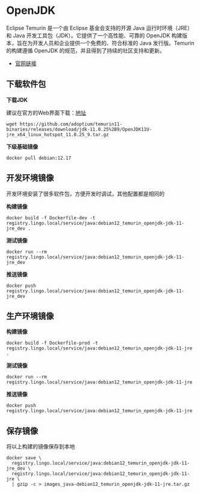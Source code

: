 # OpenJDK

Eclipse Temurin 是一个由 Eclipse 基金会支持的开源 Java 运行时环境（JRE）和 Java 开发工具包（JDK）。它提供了一个高性能、可靠的 OpenJDK 构建版本，旨在为开发人员和企业提供一个免费的、符合标准的 Java 发行版。Temurin 的构建遵循 OpenJDK 的规范，并且得到了持续的社区支持和更新。

- [官网链接](https://adoptium.net/zh-CN/temurin/releases/)



## 下载软件包

**下载JDK**

建议在官方的Web界面下载：[地址](https://adoptium.net/zh-CN/temurin/releases/?os=linux&arch=x64&package=jre&version=11)

```shell
wget https://github.com/adoptium/temurin11-binaries/releases/download/jdk-11.0.25%2B9/OpenJDK11U-jre_x64_linux_hotspot_11.0.25_9.tar.gz
```

**下级基础镜像**

```shell
docker pull debian:12.17
```



## 开发环境镜像

开发环境安装了很多软件包，方便开发时调试，其他配置都是相同的

**构建镜像**

```shell
docker build -f Dockerfile-dev -t registry.lingo.local/service/java:debian12_temurin_openjdk-jdk-11-jre_dev .
```

**测试镜像**

```shell
docker run --rm registry.lingo.local/service/java:debian12_temurin_openjdk-jdk-11-jre_dev
```

**推送镜像**

```shell
docker push registry.lingo.local/service/java:debian12_temurin_openjdk-jdk-11-jre_dev
```



## 生产环境镜像

**构建镜像**

```shell
docker build -f Dockerfile-prod -t registry.lingo.local/service/java:debian12_temurin_openjdk-jdk-11-jre .
```

**测试镜像**

```shell
docker run --rm registry.lingo.local/service/java:debian12_temurin_openjdk-jdk-11-jre
```

**推送镜像**

```shell
docker push registry.lingo.local/service/java:debian12_temurin_openjdk-jdk-11-jre
```



## 保存镜像

将以上构建的镜像保存到本地

```shell
docker save \
  registry.lingo.local/service/java:debian12_temurin_openjdk-jdk-11-jre_dev \
  registry.lingo.local/service/java:debian12_temurin_openjdk-jdk-11-jre \
  | gzip -c > images_java-debian12_temurin_openjdk-jdk-11-jre.tar.gz
```



